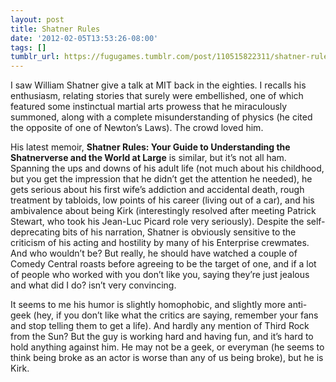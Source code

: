```yaml
---
layout: post
title: Shatner Rules
date: '2012-02-05T13:53:26-08:00'
tags: []
tumblr_url: https://fugugames.tumblr.com/post/110515822311/shatner-rules
---
```

I saw William Shatner give a talk at MIT back in the eighties. I recalls his enthusiasm, relating stories that surely were embellished, one of which featured some instinctual martial arts prowess that he miraculously summoned, along with a complete misunderstanding of physics (he cited the opposite of one of Newton’s Laws). The crowd loved him.

His latest memoir, **Shatner Rules: Your Guide to Understanding the Shatnerverse and the World at Large** is similar, but it’s not all ham. Spanning the ups and downs of his adult life (not much about his childhood, but you get the impression that he didn’t get the attention he needed), he gets serious about his first wife’s addiction and accidental death, rough treatment by tabloids, low points of his career (living out of a car), and his ambivalence about being Kirk (interestingly resolved after meeting Patrick Stewart, who took his Jean-Luc Picard role very seriously). Despite the self-deprecating bits of his narration, Shatner is obviously sensitive to the criticism of his acting and hostility by many of his Enterprise crewmates. And who wouldn’t be? But really, he should have watched a couple of Comedy Central roasts before agreeing to be the target of one, and if a lot of people who worked with you don’t like you, saying they’re just jealous and what did I do? isn’t very convincing.

It seems to me his humor is slightly homophobic, and slightly more anti-geek (hey, if you don’t like what the critics are saying, remember your fans and stop telling them to get a life). And hardly any mention of Third Rock from the Sun? But the guy is working hard and having fun, and it’s hard to hold anything against him. He may not be a geek, or everyman (he seems to think being broke as an actor is worse than any of us being broke), but he is Kirk.

